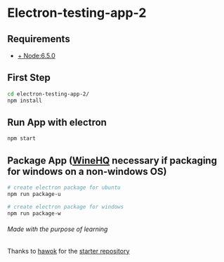 # Electron-testing-app-2

## Requirements
* [+ Node:6.5.0](https://nodejs.org/en/)

## First Step
```bash
cd electron-testing-app-2/
npm install
```

## Run App with electron
```bash
npm start
```

## Package App ([WineHQ](https://wiki.winehq.org/Ubuntu) necessary if packaging for windows on a non-windows OS)
```bash
# create electron package for ubuntu
npm run package-u

# create electron package for windows
npm run package-w

```

###### Made with the purpose of learning

Thanks to [hawok](https://github.com/hawok) for the [starter repository](https://github.com/hawok/electron-angular2)
